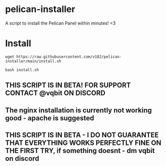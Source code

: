 # pelican-installer
A script to install the Pelican Panel within minutes! &lt;3


# Install
```wget https://raw.githubusercontent.com/v182/pelican-installer/main/install.sh```

```bash install.sh```

## THIS SCRIPT IS IN BETA! FOR SUPPORT CONTACT @vqbit ON DISCORD
## The nginx installation is currently not working good - apache is suggested
## THIS SCRIPT IS IN BETA - I DO NOT GUARANTEE THAT EVERYTHING WORKS PERFECTLY FINE ON THE FIRST TRY, if something doesnt - dm vqbit on discord
